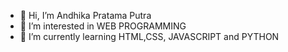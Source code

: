 - 👋 Hi, I’m Andhika Pratama Putra 
- 👀 I’m interested in WEB PROGRAMMING 
- 🌱 I’m currently learning HTML,CSS, JAVASCRIPT and PYTHON

<!---
Dhikaweb7/Dhikaweb7 is a ✨ special ✨ repository because its `README.md` (this file) appears on your GitHub profile.
You can click the Preview link to take a look at your changes.
--->
